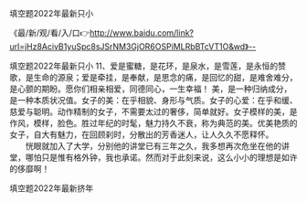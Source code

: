 填空题2022年最新只小

《最/新/观/看/入/口👉http://www.baidu.com/link?url=jHz8AcivB1yuSpc8sJSrNM3GjOR6OSPiMLRbBTcVT1O&wd》--

填空题2022年最新只小	11、爱是蜜糖，是花环，是泉水，是雪莲，是永恒的赞歌，是生命的源泉；爱是牵挂，是奉献，是思念的痛，是回忆的甜，是难舍难分，是心颤的期盼。愿你们相亲相爱，同德同心，一生幸福！
	美，是一种归纳成分，是一种本质状况值。女子的美：在乎相貌、身形与气质。女子的心爱：在乎和缓、慈爱与聪明。动作精制的女子，不需要太过的奢侈，简单就好。女子模样的美，是作风，模样，脸色。胜过年纪的时髦，魅力持久不衰，称为典范的美。优美艳质的女子，自大有魅力，在回顾刹时，分散出的芳香迷人，让人久久不愿释怀。
　　恍眼就加入了大学，分别他的讲堂已有三年之久，我多想再次危坐在他的讲堂，哪怕只是惟有格外钟，我也承诺。然而对于此刻来说，这么小小的理想是如许的侈靡啊！





填空题2022年最新挤年
